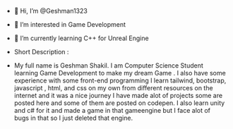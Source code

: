 - 👋 Hi, I’m @Geshman1323
- 👀 I’m interested in Game Development
- 🌱 I’m currently learning C++ for Unreal Engine

- Short Description :
- My full name is Geshman Shakil. I am Computer Science Student learning Game Development to make my dream Game . I also have some experience with some front-end programming I learn tailwind, bootstrap, javascript , html, and css on my own from different resources on the internet and it was a nice journey I have made alot of projects some are posted here and some of them are posted on codepen. I also learn unity and c# for it and made a game in that gameengine but I face alot of bugs in that so I just deleted that engine.

<!---
Geshman1323/Geshman1323 is a ✨ special ✨ repository because its `README.md` (this file) appears on your GitHub profile.
You can click the Preview link to take a look at your changes.
--->

